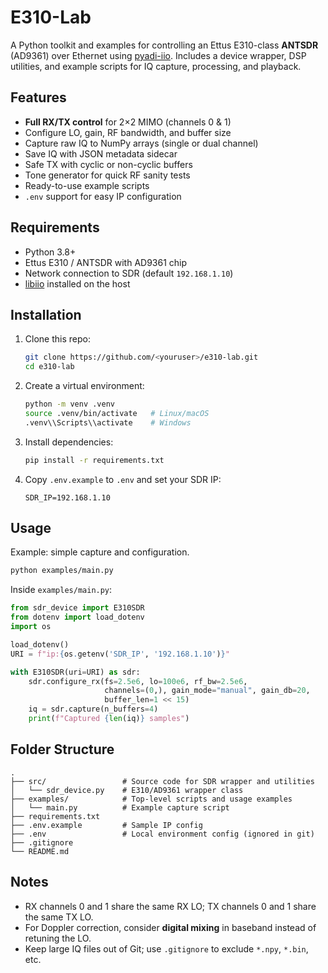 # E310-Lab

A Python toolkit and examples for controlling an Ettus E310-class **ANTSDR** (AD9361) over Ethernet using [pyadi-iio](https://github.com/analogdevicesinc/pyadi-iio).
Includes a device wrapper, DSP utilities, and example scripts for IQ capture, processing, and playback.

## Features

* **Full RX/TX control** for 2×2 MIMO (channels 0 & 1)
* Configure LO, gain, RF bandwidth, and buffer size
* Capture raw IQ to NumPy arrays (single or dual channel)
* Save IQ with JSON metadata sidecar
* Safe TX with cyclic or non-cyclic buffers
* Tone generator for quick RF sanity tests
* Ready-to-use example scripts
* `.env` support for easy IP configuration

## Requirements

* Python 3.8+
* Ettus E310 / ANTSDR with AD9361 chip
* Network connection to SDR (default `192.168.1.10`)
* [libiio](https://wiki.analog.com/resources/tools-software/libiio) installed on the host

## Installation

1. Clone this repo:

   ```bash
   git clone https://github.com/<youruser>/e310-lab.git
   cd e310-lab
   ```

2. Create a virtual environment:

   ```bash
   python -m venv .venv
   source .venv/bin/activate   # Linux/macOS
   .venv\\Scripts\\activate    # Windows
   ```

3. Install dependencies:

   ```bash
   pip install -r requirements.txt
   ```

4. Copy `.env.example` to `.env` and set your SDR IP:

   ```env
   SDR_IP=192.168.1.10
   ```

## Usage

Example: simple capture and configuration.

```bash
python examples/main.py
```

Inside `examples/main.py`:

```python
from sdr_device import E310SDR
from dotenv import load_dotenv
import os

load_dotenv()
URI = f"ip:{os.getenv('SDR_IP', '192.168.1.10')}"

with E310SDR(uri=URI) as sdr:
    sdr.configure_rx(fs=2.5e6, lo=100e6, rf_bw=2.5e6,
                     channels=(0,), gain_mode="manual", gain_db=20,
                     buffer_len=1 << 15)
    iq = sdr.capture(n_buffers=4)
    print(f"Captured {len(iq)} samples")
```

## Folder Structure

```
.
├── src/                 # Source code for SDR wrapper and utilities
│   └── sdr_device.py    # E310/AD9361 wrapper class
├── examples/            # Top-level scripts and usage examples
│   └── main.py          # Example capture script
├── requirements.txt
├── .env.example         # Sample IP config
├── .env                 # Local environment config (ignored in git)
├── .gitignore
└── README.md
```

## Notes

* RX channels 0 and 1 share the same RX LO; TX channels 0 and 1 share the same TX LO.
* For Doppler correction, consider **digital mixing** in baseband instead of retuning the LO.
* Keep large IQ files out of Git; use `.gitignore` to exclude `*.npy`, `*.bin`, etc.
